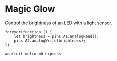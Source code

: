 # Magic Glow

Control the brightness of an LED with a light sensor.

```blocks
forever(function () {
    let brightness = pins.A1.analogRead();
    pins.A2.analogWrite(brightness);
})
```

```package
adafruit-metro-m0-express
```